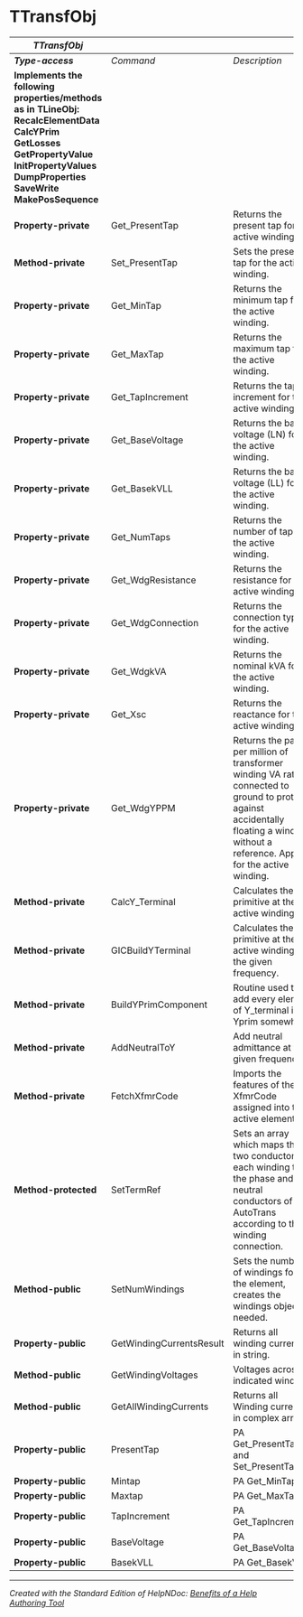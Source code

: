 # TTransfObj

| ***TTransfObj*** |  |  |
| --- | --- | --- |
| ***Type-access*** | *Command* | *Description* |
| **Implements the following properties/methods as in TLineObj:** **RecalcElementData** **CalcYPrim** **GetLosses** **GetPropertyValue** **InitPropertyValues** **DumpProperties** **SaveWrite** **MakePosSequence** |  |  |
| **Property-private** | Get\_PresentTap | Returns the present tap for the active winding. |
| **Method-private** | Set\_PresentTap | Sets the present tap for the active winding. |
| **Property-private** | Get\_MinTap | Returns the minimum tap for the active winding. |
| **Property-private** | Get\_MaxTap | Returns the maximum tap for the active winding. |
| **Property-private** | Get\_TapIncrement | Returns the tap increment for the active winding. |
| **Property-private** | Get\_BaseVoltage | Returns the base voltage (LN) for the active winding. |
| **Property-private** | Get\_BasekVLL | Returns the base voltage (LL) for the active winding. |
| **Property-private** | Get\_NumTaps | Returns the number of taps for the active winding. |
| **Property-private** | Get\_WdgResistance | Returns the resistance for the active winding. |
| **Property-private** | Get\_WdgConnection | Returns the connection type for the active winding. |
| **Property-private** | Get\_WdgkVA | Returns the nominal kVA for the active winding. |
| **Property-private** | Get\_Xsc | Returns the reactance for the active winding. |
| **Property-private** | Get\_WdgYPPM | Returns the parts per million of transformer winding VA rating connected to ground to protect against accidentally floating a winding without a reference. Applies for the active winding. |
| **Method-private** | CalcY\_Terminal | Calculates the Y primitive at the active winding. |
| **Method-private** | GICBuildYTerminal | Calculates the Y primitive at the active winding at the given frequency. |
| **Method-private** | BuildYPrimComponent | Routine used to add every element of Y\_terminal into Yprim somewhere. |
| **Method-private** | AddNeutralToY | Add neutral admittance at the given frequency. |
| **Method-private** | FetchXfmrCode | Imports the features of the XfmrCode assigned into the active element. |
| **Method-protected** | SetTermRef | Sets an array which maps the two conductors of each winding to the phase and neutral conductors of the AutoTrans according to the winding connection. |
| **Method-public** | SetNumWindings | Sets the number of windings for the element, creates the windings objects needed. |
| **Property-public** | GetWindingCurrentsResult | Returns all winding currents in string. |
| **Method-public** | GetWindingVoltages | Voltages across indicated winding. |
| **Method-public** | GetAllWindingCurrents | Returns all Winding currents in complex array. |
| **Property-public** | PresentTap | PA Get\_PresentTap and Set\_PresentTap. |
| **Property-public** | Mintap | PA Get\_MinTap. |
| **Property-public** | Maxtap | PA Get\_MaxTap. |
| **Property-public** | TapIncrement | PA Get\_TapIncrement. |
| **Property-public** | BaseVoltage | PA Get\_BaseVoltage. |
| **Property-public** | BasekVLL | PA Get\_BasekVLL. |



***
_Created with the Standard Edition of HelpNDoc: [Benefits of a Help Authoring Tool](<https://www.helpauthoringsoftware.com/articles/what-is-a-help-authoring-tool/>)_
